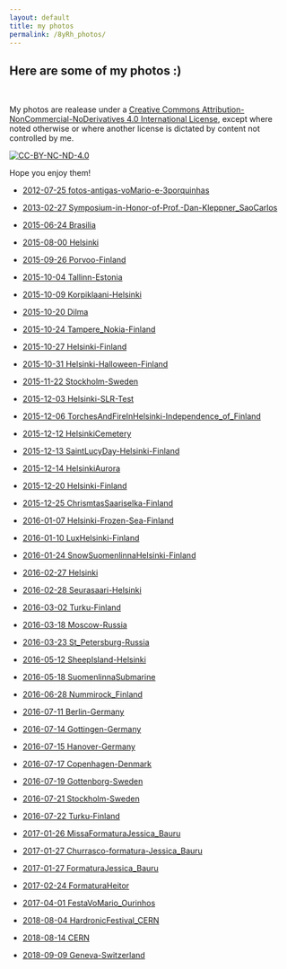 ```yaml
---
layout: default
title: my photos
permalink: /8yRh_photos/
---
```


## Here are some of my photos :)

<br>

My photos are realease under a
[Creative Commons Attribution-NonCommercial-NoDerivatives 4.0 International License](https://creativecommons.org/licenses/by-nc-nd/4.0/),
except where noted otherwise or where another license is dictated by content
not controlled by me.

<a rel="license" href="http://creativecommons.org/licenses/by-nc-nd/4.0/">
<img src="https://i.creativecommons.org/l/by-nc-nd/4.0/88x31.png" class="mx-auto d-block" alt="CC-BY-NC-ND-4.0">
</a><br>

Hope you enjoy them!

- [2012-07-25 fotos-antigas-voMario-e-3porquinhas](https://drive.google.com/open?id=1J1mwCqUy79KjjZpnnAJ3VlVMPQNfe7Vb)

- [2013-02-27 Symposium-in-Honor-of-Prof.-Dan-Kleppner_SaoCarlos](https://drive.google.com/open?id=1N8OKMCSlXNQQniUNy9jTJqd997KJSKuJ)

- [2015-06-24 Brasilia](https://drive.google.com/open?id=1rPQDj_zU60IMnHvPWJIv248mycOGJhrl)
- [2015-08-00 Helsinki](https://drive.google.com/open?id=1xh4MJD8Cqn82jIDeq8CzD7M0MvotQK9U)
- [2015-09-26 Porvoo-Finland](https://drive.google.com/open?id=1Q2gIDVHCQQGaXRfUcMTBxbU9WXrAZyrS)
- [2015-10-04 Tallinn-Estonia](https://drive.google.com/open?id=1MIEH6ENGXHyU1boT12iV4gqyz_QDK8uf)
- [2015-10-09 Korpiklaani-Helsinki](https://drive.google.com/open?id=1o-S1kWQwlbPqpvM9DBAghZNGt8xuwngk)
- [2015-10-20 Dilma](https://drive.google.com/open?id=1nPVvxfXUaNDlw1Mfgcpm3XSF2DsN9jt6)
- [2015-10-24 Tampere_Nokia-Finland](https://drive.google.com/open?id=1JURKjWTZnKRtIjyDpBCqbB3Pd1mvLtqT)
- [2015-10-27 Helsinki-Finland](https://drive.google.com/open?id=1qE4sl6Ht1VzClYNa0FS5i_Uh3kKxl2-N)
- [2015-10-31 Helsinki-Halloween-Finland](https://drive.google.com/open?id=1VqEFPgqpoL3Ccvps0HVZEUWCv9siMr9d)
- [2015-11-22 Stockholm-Sweden](https://drive.google.com/open?id=1AiT-jGBr0JE6PEczU93hzA3rGikZOY77)
- [2015-12-03 Helsinki-SLR-Test](https://drive.google.com/open?id=1hYCKkS8Nv0ec3dqoDpEwlvfKUn6ksQD3)
- [2015-12-06 TorchesAndFireInHelsinki-Independence_of_Finland](https://drive.google.com/open?id=1ntG9MeYZbI65jb3Cx-4hl7ZSYvE5ezF9)
- [2015-12-12 HelsinkiCemetery](https://drive.google.com/open?id=1KoeDyR0KtqYUogBpBvDvow1sojqBBFD4)
- [2015-12-13 SaintLucyDay-Helsinki-Finland](https://drive.google.com/open?id=1g5JQtu7RL3sFsYfwvoiqVaqYcBY4Ybpc)
- [2015-12-14 HelsinkiAurora](https://drive.google.com/open?id=1wCoCcj-vyV1KvkusLk0SxTb4k2qpQNd2)
- [2015-12-20 Helsinki-Finland](https://drive.google.com/open?id=12JvY8pGPDFi3xN48rqu2PBZmViaDXrn4)
- [2015-12-25 ChrismtasSaariselka-Finland](https://drive.google.com/open?id=1G5I2lT_VH8ElVlWyAP1xylMn_x_yiq89)

- [2016-01-07 Helsinki-Frozen-Sea-Finland](https://drive.google.com/open?id=11l0XCEk2xbC_vBRbyPayxuGXTKOsw59b)
- [2016-01-10 LuxHelsinki-Finland](https://drive.google.com/open?id=1cqCts5IDP0qQw53Yg-AC4XQ2ql5rlqSs)
- [2016-01-24 SnowSuomenlinnaHelsinki-Finland](https://drive.google.com/open?id=1L1Pi3wcnJpk64y0x8Exk70ht14QsuyMH)
- [2016-02-27 Helsinki](https://drive.google.com/open?id=1nxm6zFyOMow5dmn5ivFR-F85k4M14AKR)
- [2016-02-28 Seurasaari-Helsinki](https://drive.google.com/open?id=1z1S9Ri0olq-C_fsoPRSO1P-cXImNp_Tb)
- [2016-03-02 Turku-Finland](https://drive.google.com/open?id=1G-qODSrNLscQC82RdDDyWy9LdZZy2A5y)
- [2016-03-18 Moscow-Russia](https://drive.google.com/open?id=19NvLtFRGr8YNRMMReA4tPApf5eDMzUr6)
- [2016-03-23 St_Petersburg-Russia](https://drive.google.com/open?id=1zALvtyTAJh81tUUw69r9ZgEWJrlIxNMI)
- [2016-05-12 SheepIsland-Helsinki](https://drive.google.com/open?id=1d1Two_3resUnut_TdcWU4mCNSzfI1PCc)
- [2016-05-18 SuomenlinnaSubmarine](https://drive.google.com/open?id=1_R29pjtbJy1m4RVyAah_H2mNMTB6F2tI)
- [2016-06-28 Nummirock_Finland](https://drive.google.com/open?id=1G-7rkkXbIUIYwrR1cOwxTZ3rsXcU8IBx)
- [2016-07-11 Berlin-Germany](https://drive.google.com/open?id=1apc0Ib8nn25etlvOLMqnnFdWbq7MfxQf)
- [2016-07-14 Gottingen-Germany](https://drive.google.com/open?id=1sTcAgjollj9FOhc93cHCX7zaXbpI9zc3)
- [2016-07-15 Hanover-Germany](https://drive.google.com/open?id=1EtXbzdlu2Wh8onLCqey8XHcx1ALzoTFa)
- [2016-07-17 Copenhagen-Denmark](https://drive.google.com/open?id=15xyqOVZ-6VNJrXYYIMJgcOxNi41zSPxO)
- [2016-07-19 Gottenborg-Sweden](https://drive.google.com/open?id=11Lg70cP6H55g34C_QJIz9DfMTxjXwonJ)
- [2016-07-21 Stockholm-Sweden](https://drive.google.com/open?id=1swssXF77378GcrIfBFF0EN0Bj3oPIVLy)
- [2016-07-22 Turku-Finland](https://drive.google.com/open?id=14jQyxY2nWO2DfETf0lpNdx9NgZrlHf0U)

- [2017-01-26 MissaFormaturaJessica_Bauru](https://drive.google.com/open?id=1rtDDM10aOblXazYl1HBVYfmZCy4istOe)
- [2017-01-27 Churrasco-formatura-Jessica_Bauru](https://drive.google.com/open?id=1VuToOZLxS8S5x2uVp0v3f9BDjqjJIUZn)
- [2017-01-27 FormaturaJessica_Bauru](https://drive.google.com/open?id=12kCzFaqyYSaRnJHOcQQsfLBKxGi2080g)
- [2017-02-24 FormaturaHeitor](https://drive.google.com/open?id=1u_d5wUwdiqeepBgWWr87-PrlmzdWUN24)
- [2017-04-01 FestaVoMario_Ourinhos](https://drive.google.com/open?id=1LjIYa_6HCKbDSE7oBhEIsk8O79XhYu0C)

- [2018-08-04 HardronicFestival_CERN](https://drive.google.com/open?id=1co-_sY-R4Ji7gkETVoqf5uqbgkqzUaS1)
- [2018-08-14 CERN](https://drive.google.com/open?id=13QDSWFwXYTV9DurYXG_Y1zCJY7mODQr7)
- [2018-09-09 Geneva-Switzerland](https://drive.google.com/open?id=14WH_J_ANE17_LeoTKRc7CZbNXc2zz_Fi)
